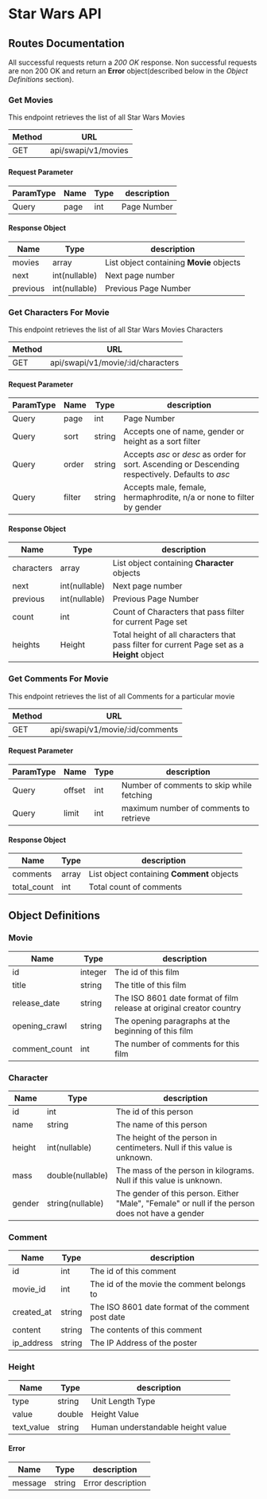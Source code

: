 # Star Wars API

## Routes Documentation

All successful requests return a *200 OK* response. Non successful requests are non 200 OK and return
an **Error** object(described below in the *Object Definitions* section).

### Get Movies

This endpoint retrieves the list of all Star Wars Movies

Method | URL
------ | ---
GET | api/swapi/v1/movies

#### Request Parameter

ParamType| Name | Type | description
-------- | ---- | ---- |  -----------
Query | page | int | Page Number

#### Response Object

Name | Type | description
---- | ---- |  -----------
movies | array | List object containing **Movie** objects
next | int(nullable) | Next page number
previous | int(nullable) | Previous Page Number

### Get Characters For Movie

This endpoint retrieves the list of all Star Wars Movies Characters

Method | URL
------ | ---
GET | api/swapi/v1/movie/:id/characters

#### Request Parameter

ParamType| Name | Type | description
-------- | ---- | ---- |  -----------
Query | page | int | Page Number
Query | sort | string | Accepts one of name, gender or height as a sort filter
Query | order | string | Accepts *asc* or *desc* as order for sort. Ascending or Descending respectively. Defaults to *asc*
Query | filter | string | Accepts male, female, hermaphrodite, n/a or none to filter by gender

#### Response Object

Name | Type | description
---- | ---- |  -----------
characters | array | List object containing **Character** objects
next | int(nullable) | Next page number
previous | int(nullable) | Previous Page Number
count | int| Count of Characters that pass filter for current Page set
heights | Height | Total height of all characters that pass filter for current Page set as a **Height** object

### Get Comments For Movie

This endpoint retrieves the list of all Comments for a particular movie

Method | URL
------ | ---
GET | api/swapi/v1/movie/:id/comments

#### Request Parameter

ParamType| Name | Type | description
-------- | ---- | ---- |  -----------
Query | offset | int | Number of comments to skip while fetching
Query | limit | int | maximum number of comments to retrieve

#### Response Object

Name | Type | description
---- | ---- |  -----------
comments | array | List object containing **Comment** objects
total_count | int | Total count of comments

## Object Definitions

### Movie

Name | Type | description 
---- | ---- | -----------
id | integer | The id of this film
title | string | The title of this film
release_date | string | The ISO 8601 date format of film release at original creator country
opening_crawl | string | The opening paragraphs at the beginning of this film
comment_count | int | The number of comments for this film

### Character

Name | Type | description
---- | ---- |  -----------
id | int | The id of this person
name | string | The name of this person
height | int(nullable) | The height of the person in centimeters. Null if this value is unknown.
mass | double(nullable) | The mass of the person in kilograms. Null if this value is unknown.
gender | string(nullable) | The gender of this person. Either "Male", "Female" or null if the person does not have a gender

### Comment

Name | Type | description
---- | ---- | -----------
id | int | The id of this comment
movie_id | int | The id of the movie the comment belongs to
created_at | string | The ISO 8601 date format of the comment post date
content | string | The contents of this comment
ip_address | string | The IP Address of the poster

### Height

Name | Type | description
---- | ---- | -----------
type | string | Unit Length Type
value | double | Height Value
text_value | string | Human understandable height value

#### Error

Name | Type | description
---- | ---- | -----------
message | string | Error description

